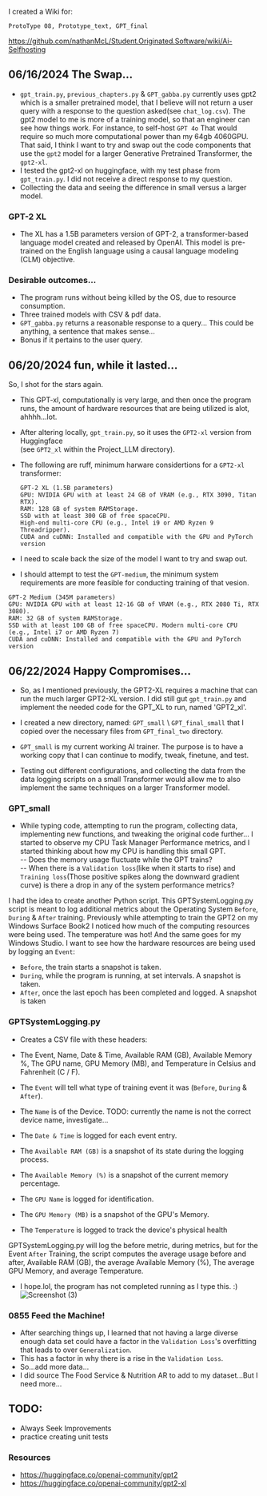I created a Wiki for:
```
ProtoType 08, Prototype_text, GPT_final
```
https://github.com/nathanMcL/Student.Originated.Software/wiki/Ai-Selfhosting<br>

## 06/16/2024 The Swap...
- `gpt_train.py`, `previous_chapters.py` & `GPT_gabba.py` currently uses gpt2 which is a smaller pretrained model, that I believe will not return a user query with a response to the question asked(see `chat_log.csv`). The gpt2 model to me is more of a training model, so that an engineer can see how things work. For instance, to self-host `GPT 4o` That would require so much more computational power than my 64gb 4060GPU. That said, I think I want to try and swap out the code components that use the `gpt2` model for a larger Generative Pretrained Transformer, the `gpt2-xl`.<br>
- I tested the gpt2-xl on huggingface, with my test phase from `gpt_train.py`. I did not receive a direct response to my question.
- Collecting the data and seeing the difference in small versus a larger model.<br>

 ### GPT-2 XL
 - The XL has a 1.5B parameters version of GPT-2, a transformer-based language model created and released by OpenAI. This model is pre-trained on the English language using a causal language modeling (CLM) objective.<br>

### Desirable outcomes...
- The program runs without being killed by the OS, due to resource consumption.
- Three trained models with CSV & pdf data.
- `GPT_gabba.py` returns a reasonable response to a query... This could be anything, a sentence that makes sense...<br>
- Bonus if it pertains to the user query.<br>

## 06/20/2024 fun, while it lasted...
So, I shot for the stars again.<br>

- This GPT-xl, computationally is very large, and then once the program runs, the amount of hardware resources that are being utilized is alot, ahhhh...lot.<br>

- After altering locally, `gpt_train.py`, so it uses the `GPT2-xl` version from Huggingface<br> (see `GPT2_xl` within the Project_LLM directory).

- The following are ruff, minimum harware considertions for a `GPT2-xl` transformer:
  ```
  GPT-2 XL (1.5B parameters)
  GPU: NVIDIA GPU with at least 24 GB of VRAM (e.g., RTX 3090, Titan RTX).
  RAM: 128 GB of system RAMStorage.
  SSD with at least 300 GB of free spaceCPU.
  High-end multi-core CPU (e.g., Intel i9 or AMD Ryzen 9 Threadripper).
  CUDA and cuDNN: Installed and compatible with the GPU and PyTorch version
  ```
- I need to scale back the size of the model I want to try and swap out.
- I should attempt to test the `GPT-medium`, the minimum system requirements are more feasible for conducting training of that vesion. <br>

```
GPT-2 Medium (345M parameters)
GPU: NVIDIA GPU with at least 12-16 GB of VRAM (e.g., RTX 2080 Ti, RTX 3080).
RAM: 32 GB of system RAMStorage.
SSD with at least 100 GB of free spaceCPU. Modern multi-core CPU (e.g., Intel i7 or AMD Ryzen 7)
CUDA and cuDNN: Installed and compatible with the GPU and PyTorch version
```
## 06/22/2024 Happy Compromises...
 - So, as I mentioned previously, the GPT2-XL requires a machine that can run the much larger GPT2-XL version. I did still gut `gpt_train.py` and implement the needed code for the GPT_XL to run, named 'GPT2_xl'. <br>

- I created a new directory, named: `GPT_small` \ `GPT_final_small` that I copied over the necessary files from `GPT_final_two` directory.<br>

- `GPT_small` is my current working AI trainer. The purpose is to have a working copy that I can continue to modify, tweak, finetune, and test.<br>

- Testing out different configurations, and collecting the data from the data logging scripts on a small Transformer would allow me to also implement the same techniques on a larger Transformer model.<br>

### GPT_small

- While typing code, attempting to run the program, collecting data, implementing new functions, and tweaking the original code further... I started to observe my CPU Task Manager Performance metrics, and I started thinking about how my CPU is handling this small GPT.<br>
-- Does the memory usage fluctuate while the GPT trains?<br>
-- When there is a `Validation loss`(like when it starts to rise) and `Training loss`(Those positive spikes along the downward gradient curve) is there a drop in any of the system performance metrics?<br>

I had the idea to create another Python script. This GPTSystemLogging.py script is meant to log additional metrics about the Operating System `Before`, `During` & `After` training. Previously while attempting to train the GPT2 on my Windows Surface Book2 I noticed how much of the computing resources were being used. The temperature was hot! And the same goes for my Windows Studio. I want to see how the hardware resources are being used by logging an `Event`:<br>

- `Before`, the train starts a snapshot is taken.
- `During`, while the program is running, at set intervals. A snapshot is taken.
- `After`, once the last epoch has been completed and logged. A snapshot is taken
  
### GPTSystemLogging.py
- Creates a CSV file with these headers:<br>

- The Event, Name, Date & Time, Available RAM (GB), Available Memory %, The GPU name, GPU Memory (MB), and Temperature in Celsius and Fahrenheit (C / F).
- The `Event` will tell what type of training event it was (`Before`, `During` & `After`).
- The `Name` is of the Device. TODO: currently the name is not the correct device name, investigate...
- The `Date & Time` is logged for each event entry.
- The `Available RAM (GB)` is a snapshot of its state during the logging process.
- The `Available Memory (%)` is a snapshot of the current memory percentage.
- The `GPU Name` is logged for identification.
- The `GPU Memory (MB)` is a snapshot of the GPU's Memory.
- The `Temperature` is logged to track the device's physical health

GPTSystemLogging.py will log the before metric, during metrics, but for the Event `After` Training, the script computes the average usage before and after, Available RAM (GB), the average Available Memory (%), The average GPU Memory, and average Temperature.<br>

- I hope.lol, the program has not completed running as I type this. :)
![Screenshot (3)](https://github.com/nathanMcL/Student.Originated.Software/assets/129904249/c81ecaa9-12af-4ba7-a50c-60863946f1ec)

### 0855 Feed the Machine!
- After searching things up, I learned that not having a large diverse enough data set could have a factor in the `Validation Loss`'s overfitting that leads to over `Generalization`.
- This has a factor in why there is a rise in the `Validation Loss`.
- So...add more data...
- I did source The Food Service & Nutrition AR to add to my dataset...But I need more...

## TODO:
- Always Seek Improvements
- practice creating unit tests

### Resources

- https://huggingface.co/openai-community/gpt2
- https://huggingface.co/openai-community/gpt2-xl



